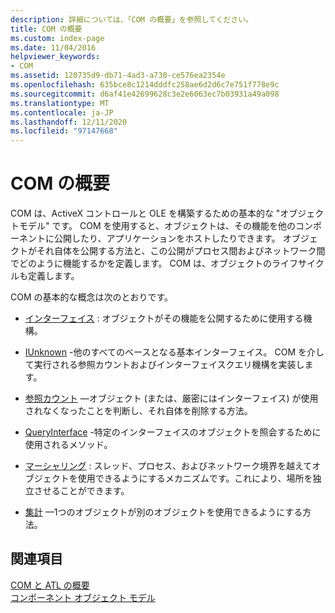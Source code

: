 ```yaml
---
description: 詳細については、「COM の概要」を参照してください。
title: COM の概要
ms.custom: index-page
ms.date: 11/04/2016
helpviewer_keywords:
- COM
ms.assetid: 120735d9-db71-4ad3-a730-ce576ea2354e
ms.openlocfilehash: 635bce8c1214dddfc258ae6d2d6c7e751f778e9c
ms.sourcegitcommit: d6af41e42699628c3e2e6063ec7b03931a49a098
ms.translationtype: MT
ms.contentlocale: ja-JP
ms.lasthandoff: 12/11/2020
ms.locfileid: "97147668"
---
```

# <a name="introduction-to-com"></a>COM の概要

COM は、ActiveX コントロールと OLE を構築するための基本的な "オブジェクトモデル" です。 COM を使用すると、オブジェクトは、その機能を他のコンポーネントに公開したり、アプリケーションをホストしたりできます。 オブジェクトがそれ自体を公開する方法と、この公開がプロセス間およびネットワーク間でどのように機能するかを定義します。 COM は、オブジェクトのライフサイクルも定義します。

COM の基本的な概念は次のとおりです。

- [インターフェイス](../atl/interfaces-atl.md) : オブジェクトがその機能を公開するために使用する機構。

- [IUnknown](../atl/iunknown.md) -他のすべてのベースとなる基本インターフェイス。 COM を介して実行される参照カウントおよびインターフェイスクエリ機構を実装します。

- [参照カウント](../atl/reference-counting.md) —オブジェクト (または、厳密にはインターフェイス) が使用されなくなったことを判断し、それ自体を削除する方法。

- [QueryInterface](../atl/queryinterface.md) -特定のインターフェイスのオブジェクトを照会するために使用されるメソッド。

- [マーシャリング](../atl/marshaling.md) : スレッド、プロセス、およびネットワーク境界を越えてオブジェクトを使用できるようにするメカニズムです。これにより、場所を独立させることができます。

- [集計](../atl/aggregation.md) —1つのオブジェクトが別のオブジェクトを使用できるようにする方法。

## <a name="see-also"></a>関連項目

[COM と ATL の概要](../atl/introduction-to-com-and-atl.md)<br/>
[コンポーネント オブジェクト モデル](/windows/win32/com/the-component-object-model)
